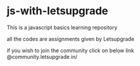 # js-with-letsupgrade

This is a javascript basics learning repository

all the codes are assignments given by Letsupgrade

if you wish to join the community click on below link
@community.letsupgrade.in/
